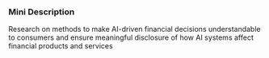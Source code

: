 ### Mini Description

Research on methods to make AI-driven financial decisions understandable to consumers and ensure meaningful disclosure of how AI systems affect financial products and services
